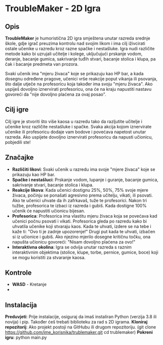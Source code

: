 # TroubleMaker - 2D Igra

## Opis

**TroubleMaker** je humoristična 2D igra smještena unutar razreda srednje škole, gdje igrač preuzima kontrolu nad svojim likom i ima cilj iživcirati ostale učenike u razredu kroz razne spačke i nestašluke. Igra nudi različite metode kako bi uzrujali učitelje i kolege, uključujući prskanje vodom, deranje, bacanje gumica, sakrivanje tuđih stvari, bacanje stolica i klupa, pa čak i bacanje predmeta van prozora.

Svaki učenik ima "mjeru živaca" koje se prikazuju kao HP bar, a kada dosegnu određene pragove, učenici vrše reakcije poput vikanja ili psovanja, što dalje utječe na profesoricu koja također ima svoju "mjeru živaca". Ako uspiješ dovoljno iznervirati profesoricu, ona će na kraju napustiti nastavu govoreći da "nije dovoljno plaćena za ovaj posao".

## Cilj igre

Cilj igre je stvoriti što više kaosa u razredu tako da razljutite učitelje i učenike kroz različite nestašluke i spačke. Svaka akcija kojom iznervirate učenike ili profesoricu dodaje vam bodove i povećava napetost unutar razreda. Ako uspijete dovoljno iznervirati profesoricu da napusti učionicu, pobjedili ste!

## Značajke

- **Različiti likovi**: Svaki učenik u razredu ima svoje "mjere živaca" koje se prikazuju kao HP bar.
- **Spačke i nestašluci**: Prskanje vodom, lupanje i guranje, bacanje gumica, sakrivanje stvari, bacanje stolica i klupa.
- **Reakcije likova**: Kada učenici dostignu 25%, 50%, 75% svoje mjere živaca, počinju se ponašati agresivno prema učitelju, vikati, ili psovati. Ako te učenici uhvate da ih zafrkavaš, tuže te profesorici. Nakon tri tužbe, profesorica te izbaci iz razreda i gubiš. Kada dostigne 100% učenik će napustiti učionicu bijesan.
- **Profesorica**: Profesorica ima vlastitu mjeru živaca koja se povećava kad učenici počnu psovati i vikati. Profesorica gleda po razredu kako bi uhvatila učenike koji stvaraju kaos. Kada te uhvati, izdere se na tebe i kaže ti: "Ovo ti je zadnje upozorenje!" Drugi put kada te uhvati, izbačen si iz učionice i gubiš. Ako njezino mjerilo dosegne kritičnu točku, ona napušta učionicu govoreći: "Nisam dovoljno plaćena za ovo!" 
- **Interaktivna okolina**: Igra se odvija unutar razreda s raznim interaktivnim objektima (stolice, klupe, torbe, pernice, gumice, boce) koji se mogu koristiti za stvaranje kaosa.

## Kontrole
- **WASD** - Kretanje
- 

## Instalacija
**Preduvjeti**: Prije instalacije, osiguraj da imaš instaliran Python (verzija 3.8 ili novija) i pip. Također ćeš trebati biblioteku za rad s 2D igrama.
**Kloniraj repozitorij**: Ako projekt postoji na GitHubu ili drugom repozitoriju. (git clone https://github.com/ime_korisnika/trublemaker.git
cd trublemaker)
**Pokreni igru**: python main.py


